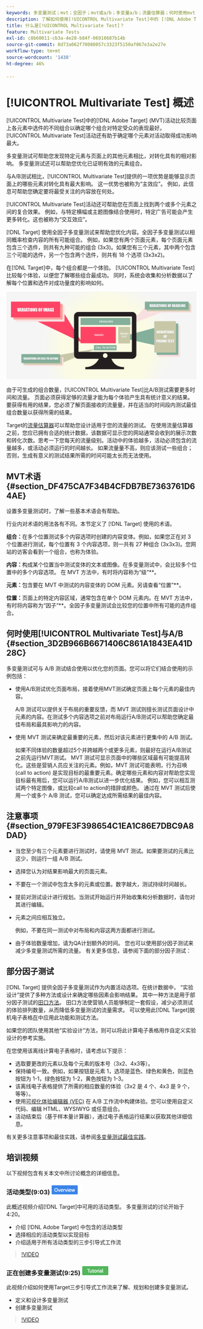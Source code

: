 ```yaml
---
keywords: 多变量测试；mvt；全因子；mvt或a/b；多变量a/b；流量估算器；何时使用mvt；mvt注意事项；多变量；部分因子；部分因子；全因子
description: 了解如何使用[!UICONTROL Multivariate Test]中的 [!DNL Adobe Target]  (MVT)来比较页面上元素中的选件组合，以确定哪个组合效果最佳。
title: 什么是[!UICONTROL Multivariate Test]？
feature: Multivariate Tests
exl-id: c8b60011-cb3a-4e28-b84f-06910687b14b
source-git-commit: 0d73a062f70080057c3323f5150af067e3a2e27e
workflow-type: tm+mt
source-wordcount: '1438'
ht-degree: 46%

---
```


# [!UICONTROL Multivariate Test] 概述

[!UICONTROL Multivariate Test]中的[!DNL Adobe Target] (MVT)活动比较页面上各元素中选件的不同组合以确定哪个组合对特定受众的表现最好。 [!UICONTROL Multivariate Test]活动还有助于确定哪个元素对活动取得成功影响最大。

多变量测试可帮助您发现特定元素与页面上的其他元素相比，对转化具有的相对影响。 多变量测试还可以帮助您优化已证明有效的元素组合。

与A/B测试相比，[!UICONTROL Multivariate Test]提供的一项优势是能够显示页面上的哪些元素对转化具有最大影响。 这一优势也被称为“主效应”。 例如，此信息可帮助您确定要将最受关注的内容放在何处。

[!UICONTROL Multivariate Test]活动还可帮助您在页面上找到两个或多个元素之间的复合效果。 例如，与特定横幅或主题图像结合使用时，特定广告可能会产生更多转化。这也被称为“交互效应”。

[!DNL Target] 使用全因子多变量测试来帮助您优化内容。全因子多变量测试以相同概率检查内容的所有可能组合。 例如，如果您有两个页面元素，每个页面元素包含三个选件，则共有九种可能的组合 (3x3)。如果您有三个元素，其中两个包含三个可能的选件，另一个包含两个选件，则共有 18 个选项 (3x3x2)。

在[!DNL Target]中，每个组合都是一个体验。 [!UICONTROL Multivariate Test]比较每个体验，以便您了解哪些组合最成功。 同时，系统会收集和分析数据以了解每个位置和选件对成功量度的影响如何。

![多变量图像](assets/multivariate.png)

由于可生成的组合数量，[!UICONTROL Multivariate Test]比A/B测试需要更多时间和流量。 页面必须获得足够的流量才能为每个体验产生具有统计意义的结果。要获得有用的结果，您必须了解页面接收的流量量，并在适当的时间段内测试最佳组合数量以获得所需的结果。

Target的[流量估算器](/help/main/c-activities/c-multivariate-testing/t-create-multivariate-test/traffic-estimator.md#task_71AA6922AFD447EA8C5E610A78ABA714)可以帮助您设计适用于您的流量的测试。 在使用流量估算器之前，您应已拥有合适的统计数据，该数据可显示您的网站通常会收到的展示次数和转化次数。思考一下您每天的流量级别。活动中的体验越多，活动必须包含的流量越多，或活动必须运行的时间越长。 如果流量量不高，则应该测试一些组合；否则，生成有意义的测试结果所需的时间可能太长而无法使用。

## MVT术语 {#section_DF475CA7F34B4CFDB7BE7363761D64AE}

设置多变量测试时，了解一些基本术语会有帮助。

行业内对术语的用法各有不同。本节定义了 [!DNL Target] 使用的术语。

**组合：**&#x200B;在多个位置测试多个内容选项时创建的内容变体。例如，如果您正在对 3 个位置进行测试，每个位置有 3 个内容选项，则一共有 27 种组合 (3x3x3)。您网站的访客会看到一个组合，也称为体验。

**内容：**&#x200B;构成某个位置当中测试变体的文本或图像。在多变量测试中，会比较多个位置中的多个内容选项。 在 MVT 方法中，有时将内容称为“级”**。

**元素：**&#x200B;包含要在 MVT 中测试的内容变体的 DOM 元素。另请查看“位置”**。

**位置：**&#x200B;页面上的特定内容区域，通常包含在单个 DOM 元素内。在 MVT 方法中，有时将内容称为“因子”**。全因子多变量测试会比较您的位置中所有可能的选件组合。

## 何时使用[!UICONTROL Multivariate Test]与A/B {#section_3D2B966B6671406C861A1843EA41D28C}

多变量测试可与 A/B 测试结合使用以优化您的页面。您可以将它们结合使用的示例包括：

* 使用A/B测试优化页面布局，接着使用MVT测试确定页面上每个元素的最佳内容。

  A/B 测试可以提供关于布局的重要反馈，而 MVT 测试则擅长测试页面设计中元素的内容。在测试多个内容选项之前对布局运行A/B测试可以帮助您确定最佳布局和最具影响力的内容。

* 使用 MVT 测试来确定最重要的元素，然后对该元素进行更集中的 A/B 测试。

  如果不同体验的数量超过5个并跨越两个或更多元素，则最好在运行A/B测试之前先运行MVT测试。 MVT 测试可显示页面中的哪些区域最有可能提高转化。这些是营销人员应关注的元素。例如，MVT 测试可能表明，行为召唤 (call to action) 是实现目标的最重要元素。确定哪些元素和内容对帮助您实现目标最有用后，您可以运行A/B测试以进一步优化结果。 例如，您可以相互测试两个特定图像，或比较call to action的措辞或颜色。 通过在 MVT 测试后使用一个或多个 A/B 测试，您可以确定达成所需结果的最佳内容。

## 注意事项 {#section_979FE3F398654C1EA1C86E7DBC9A8DAD}

* 当您至少有三个元素要进行测试时，请使用 MVT 测试。如果要测试的元素比这少，则运行一组 A/B 测试。
* 选择您认为对结果影响最大的页面元素。
* 不要在一个测试中包含太多的元素或位置。数字越大，测试持续时间越长。
* 提前对测试设计进行规划。当测试开始运行并开始收集和分析数据时，请勿对其进行编辑。
* 元素之间应相互独立。

  例如，不要在同一测试中对布局和内容这两方面都进行测试。

* 由于体验数量增加，请为QA计划额外的时间。 您也可以使用部分因子测试来减少多变量测试所需的流量。 有关更多信息，请参阅下面的部分因子测试：

## 部分因子测试

[!DNL Target] 提供全因子多变量测试作为内置活动选项。在统计数据中，
“实验设计”提供了多种方法或设计来确定哪些因素会影响结果。 其中一种方法是用于部分因子测试的[田口方法](https://en.wikipedia.org/wiki/Taguchi_methods)。 田口方法使营销人员能够制定一套假设，减少必须测试的体验排列数量，从而降低多变量测试的流量需求。 可以使用此[!DNL Target]脱机电子表格[在](/help/main/assets/MVT-Taguchi-Partial-Factorial-Design-02102017.xlsx)中应用此功能和测试方法。

如果您的团队使用其他“实验设计”方法，则可以将此计算电子表格用作自定义实验设计的参考实施。

在您使用该离线计算电子表格时，请考虑以下提示：

* 选取要更改的元素以及每个元素的版本号（3x2、4x3等）。
* 保持编号一致。例如，如果按钮是元素 1，选项是蓝色、绿色和黄色，则蓝色按钮为 1-1，绿色按钮为 1-2，黄色按钮为 1-3。
* 该离线电子表格提供了所需的相应数量的体验（3x2 是 4 个、4x3 是 9 个，等等）。
* 使用[可视化体验编辑器 (VEC)](/help/main/c-experiences/experiences.md) 在 A/B 工作流中构建体验。您可以使用自定义代码、编辑 HTML、WYSIWYG 或任意组合。
* 活动结束后（基于样本量计算器），通过电子表格运行结果以获取其他详细信息。

有关更多注意事项和最佳实践，请参阅[多变量测试最佳实践](/help/main/c-activities/c-multivariate-testing/best-practices.md#reference_53635817FFB741EF8C4E56CC70688EDD)。

## 培训视频

以下视频包含有关本文中所讨论概念的详细信息。

### 活动类型(9:03) ![概述徽章](/help/main/assets/overview.png)

此概述视频介绍[!DNL Target]中可用的活动类型。 多变量测试的讨论开始于4:20。

* 介绍 [!DNL Adobe Target] 中包含的活动类型
* 选择相应的活动类型以实现目标
* 介绍适用于所有活动类型的三步引导式工作流

>[!VIDEO](https://video.tv.adobe.com/v/17386)

### 正在创建多变量测试(9:25) ![教程徽章](/help/main/assets/tutorial.png)

此视频介绍如何使用Target三步引导式工作流来了解、规划和创建多变量测试。

* 定义和设计多变量测试
* 创建多变量测试

>[!VIDEO](https://video.tv.adobe.com/v/17395)
